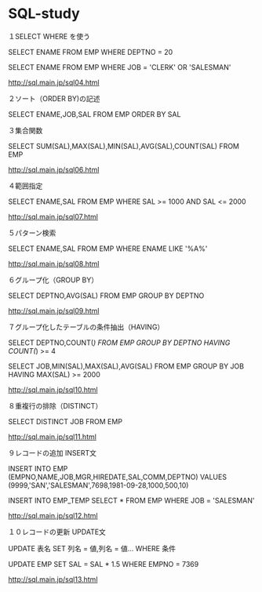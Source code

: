 # SQL-study

１SELECT WHERE を使う

SELECT ENAME FROM EMP
WHERE DEPTNO = 20

SELECT ENAME FROM EMP
WHERE JOB = 'CLERK' OR 'SALESMAN'

http://sql.main.jp/sql04.html

２ソート（ORDER BY)の記述

SELECT ENAME,JOB,SAL FROM EMP ORDER BY SAL 

３集合関数

SELECT SUM(SAL),MAX(SAL),MIN(SAL),AVG(SAL),COUNT(SAL) FROM EMP

http://sql.main.jp/sql06.html

４範囲指定

SELECT ENAME,SAL FROM EMP  WHERE SAL >= 1000 AND SAL <= 2000

http://sql.main.jp/sql07.html

５パターン検索

SELECT ENAME,SAL FROM EMP WHERE ENAME LIKE '%A%' 

http://sql.main.jp/sql08.html

６グループ化（GROUP BY）

SELECT DEPTNO,AVG(SAL) FROM EMP GROUP BY DEPTNO

http://sql.main.jp/sql09.html

７グループ化したテーブルの条件抽出（HAVING）

SELECT DEPTNO,COUNT(*) FROM EMP GROUP BY DEPTNO HAVING COUNT(*) >= 4

SELECT JOB,MIN(SAL),MAX(SAL),AVG(SAL) FROM EMP GROUP BY JOB HAVING MAX(SAL) >= 2000

http://sql.main.jp/sql10.html

８重複行の排除（DISTINCT）

SELECT DISTINCT JOB FROM EMP 

http://sql.main.jp/sql11.html

９レコードの追加 INSERT文

INSERT INTO	EMP (EMPNO,NAME,JOB,MGR,HIREDATE,SAL,COMM,DEPTNO)
VALUES	(9999,'SAN','SALESMAN',7698,1981-09-28,1000,500,10)


INSERT INTO	EMP_TEMP
SELECT	*
FROM	EMP
WHERE	JOB = 'SALESMAN'

http://sql.main.jp/sql12.html

１０レコードの更新 UPDATE文

UPDATE	表名
SET	列名 = 値,列名 = 値...
WHERE	条件

UPDATE	EMP
SET	SAL = SAL * 1.5
WHERE	EMPNO = 7369

http://sql.main.jp/sql13.html




